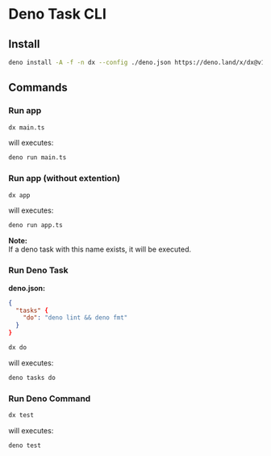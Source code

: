 # Deno Task CLI

## Install

```bash
deno install -A -f -n dx --config ./deno.json https://deno.land/x/dx@v1.0.0/mod.ts
```

## Commands

### Run app

```bash
dx main.ts
```

will executes:

```bash
deno run main.ts
```

### Run app (without extention)

```bash
dx app
```

will executes:

```bash
deno run app.ts
```

**Note:**\
If a deno task with this name exists, it will be executed.

### Run Deno Task

**deno.json:**

```json
{
  "tasks" {
    "do": "deno lint && deno fmt"
  }
}
```

```bash
dx do
```

will executes:

```bash
deno tasks do
```

### Run Deno Command

```bash
dx test
```

will executes:

```bash
deno test
```
